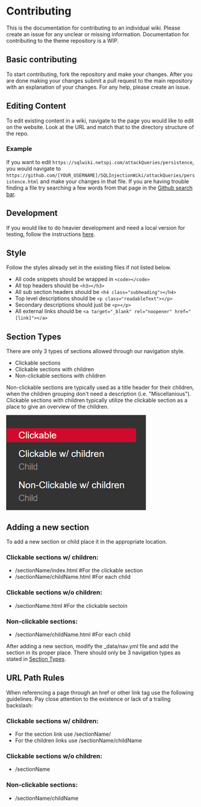 # Contributing

This is the documentation for contributing to an individual wiki. Please create an issue for any unclear or missing information. Documentation for contributing to the theme repository is a WIP.

## Basic contributing
To start contributing, fork the repository and make your changes. After you are done making your changes submit a pull request to the main repository with an explanation of your changes. For any help, please create an issue.

## Editing Content
To edit existing content in a wiki, navigate to the page you would like to edit on the website. Look at the URL and match that to the directory structure of the repo.

### Example
If you want to edit `https://sqlwiki.netspi.com/attackQueries/persistence`, you would navigate to `https://github.com/[YOUR_USERNAME]/SQLInjectionWiki/attackQueries/persistence.html` and make your changes in that file. If you are having trouble finding a file try searching a few words from that page in the [Github search bar](https://help.github.com/articles/searching-code/#search-within-a-users-or-organizations-repositories).

## Development
If you would like to do heavier development and need a local version for testing, follow the instructions [here](README.md#build-instructions).

## Style

Follow the styles already set in the existing files if not listed below.

- All code snippets should be wrapped in `<code></code>`
- All top headers should be `<h3></h3>`
- All sub section headers should be `<h4 class="subheading"></h4>`
- Top level descriptions should be `<p class="readableText"></p>`
- Secondary descriptions should just be `<p></p>`
- All external links should be `<a target="_blank" rel="noopener" href="[link]"></a>`

## Section Types
There are only 3 types of sections allowed through our navigation style. 
- Clickable sections
- Clickable sections with children
- Non-clickable sections with children

Non-clickable sections are typically used as a title header for their children, when the children grouping don't need a description (i.e. "Miscellanious"). Clickable sections with children typically utilize the clickable section as a place to give an overview of the children.

<img src="./images/sectionTypesExample.gif"/>

## Adding a new section
To add a new section or child place it in the appropriate location.

### Clickable sections w/ children:
  * /sectionName/index.html #For the clickable section
  * /sectionName/childName.html #For each child
  
### Clickable sections w/o children:
  * /sectionName.html #For the clickable sectoin

### Non-clickable sections:
  * /sectionName/childName.html #For each child

After adding a new section, modify the \_data/nav.yml file and add the section in its proper place. There should only be 3 navigation types as stated in [Section Types](#section-types).

## URL Path Rules
When referencing a page through an href or other link tag use the following guidelines. Pay close attention to the existence or lack of a trailing backslash:

### Clickable sections w/ children:
  * For the section link use /sectionName/
  * For the children links use /sectionName/childName

### Clickable sections w/o children:
  * /sectionName

### Non-clickable sections:
  * /sectionName/childName
